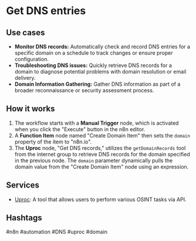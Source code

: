 # Get DNS entries

## Use cases

*   **Monitor DNS records:** Automatically check and record DNS entries for a specific domain on a schedule to track changes or ensure proper configuration.
*   **Troubleshooting DNS issues:** Quickly retrieve DNS records for a domain to diagnose potential problems with domain resolution or email delivery.
*   **Domain Information Gathering:** Gather DNS information as part of a broader reconnaissance or security assessment process.

## How it works

1.  The workflow starts with a **Manual Trigger** node, which is activated when you click the "Execute" button in the n8n editor.
2.  A **Function Item** node named "Create Domain Item" then sets the `domain` property of the item to "n8n.io".
3.  The **Uproc** node, "Get DNS records," utilizes the `getDomainRecords` tool from the internet group to retrieve DNS records for the domain specified in the previous node. The `domain` parameter dynamically pulls the domain value from the "Create Domain Item" node using an expression.

## Services

*   [Uproc](https://uproc.ai/): A tool that allows users to perform various OSINT tasks via API.

## Hashtags

#n8n #automation #DNS #uproc #domain
